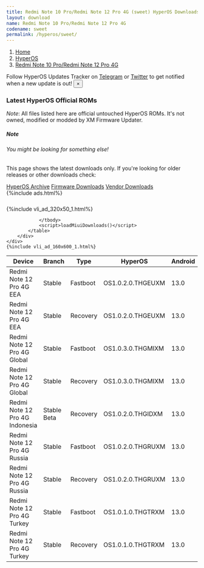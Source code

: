 ```yaml
---
title: Redmi Note 10 Pro/Redmi Note 12 Pro 4G (sweet) HyperOS Downloads
layout: download
name: Redmi Note 10 Pro/Redmi Note 12 Pro 4G
codename: sweet
permalink: /hyperos/sweet/
---
```

<nav aria-label="breadcrumb">
    <ol class="breadcrumb">
        <li class="breadcrumb-item"><a href="/">Home</a></li>
        <li class="breadcrumb-item"><a href="/hyperos/">HyperOS</a></li>
        <li class="breadcrumb-item active" aria-current="page"><a href="/hyperos/sweet/">Redmi Note 10 Pro/Redmi Note 12 Pro 4G</a></li>
    </ol>
</nav>
<div class="alert alert-primary alert-dismissible fade show" role="alert">
    Follow HyperOS Updates Tracker on <a href="https://t.me/MIUIUpdatesTracker" class="alert-link">Telegram</a>
     or <a href="https://twitter.com/MiFwUpdater" class="alert-link">Twitter</a> to get notified when a new update is out!
    <button type="button" class="close" data-dismiss="alert" aria-label="Close">
        <span aria-hidden="true">&times;</span>
    </button>
</div>

### Latest HyperOS Official ROMs
*Note*: All files listed here are official untouched HyperOS ROMs. It's not owned, modified or modded by XM Firmware Updater.
<div class="card">
  <div class="card-body">
    <h5 class="card-title">Note</h5>
    <h6 class="card-subtitle mb-2 text-muted">You might be looking for something else!</h6>
    <p class="card-text">This page shows the latest downloads only.
     If you're looking for older releases or other downloads check:</p>
    <a href="/archive/hyperos/sweet/" class="card-link">HyperOS Archive</a>
    <a href="/firmware/sweet/" class="card-link">Firmware Downloads</a>
    <a href="/vendor/sweet/" class="card-link">Vendor Downloads</a>
  </div>
</div>
{%include ads.html%}
<div class="row justify-content-center">
    <div class="col-10">
        <div class="table-responsive-md" style="margin-top: 25px;">
            {%include vli_ad_320x50_1.html%}
            <table id="miui" class="display dt-responsive nowrap compact table table-striped table-hover table-sm">
                <thead class="thead-dark">
                    <tr>
                        <th data-ref="device">Device</th>
                        <th data-ref="branch">Branch</th>
                        <th data-ref="type">Type</th>
                        <th data-ref="miui">HyperOS</th>
                        <th data-ref="android">Android</th>
                        <th data-ref="size">Size</th>
                        <th data-ref="size">Date</th>
                        <th data-ref="link">Link</th>
                    </tr>
                </thead>
                <tbody>
                <tr><td>Redmi Note 12 Pro 4G EEA</td><td>Stable</td><td>Fastboot</td><td>OS1.0.2.0.THGEUXM</td><td>13.0</td><td>6.5 GB</td><td>2024-03-11</td><td><a href="/hyperos/sweet/stable/OS1.0.2.0.THGEUXM/">Download</a></td></tr>
<tr><td>Redmi Note 12 Pro 4G EEA</td><td>Stable</td><td>Recovery</td><td>OS1.0.2.0.THGEUXM</td><td>13.0</td><td>4.2 GB</td><td>2024-03-25</td><td><a href="/hyperos/sweet/stable/OS1.0.2.0.THGEUXM/">Download</a></td></tr>
<tr><td>Redmi Note 12 Pro 4G Global</td><td>Stable</td><td>Fastboot</td><td>OS1.0.3.0.THGMIXM</td><td>13.0</td><td>6.9 GB</td><td>2024-03-11</td><td><a href="/hyperos/sweet/stable/OS1.0.3.0.THGMIXM/">Download</a></td></tr>
<tr><td>Redmi Note 12 Pro 4G Global</td><td>Stable</td><td>Recovery</td><td>OS1.0.3.0.THGMIXM</td><td>13.0</td><td>4.2 GB</td><td>2024-03-21</td><td><a href="/hyperos/sweet/stable/OS1.0.3.0.THGMIXM/">Download</a></td></tr>
<tr><td>Redmi Note 12 Pro 4G Indonesia</td><td>Stable Beta</td><td>Recovery</td><td>OS1.0.2.0.THGIDXM</td><td>13.0</td><td>4.1 GB</td><td>2024-05-23</td><td><a href="/hyperos/sweet/stable beta/OS1.0.2.0.THGIDXM/">Download</a></td></tr>
<tr><td>Redmi Note 12 Pro 4G Russia</td><td>Stable</td><td>Fastboot</td><td>OS1.0.2.0.THGRUXM</td><td>13.0</td><td>6.7 GB</td><td>2024-04-24</td><td><a href="/hyperos/sweet/stable/OS1.0.2.0.THGRUXM/">Download</a></td></tr>
<tr><td>Redmi Note 12 Pro 4G Russia</td><td>Stable</td><td>Recovery</td><td>OS1.0.2.0.THGRUXM</td><td>13.0</td><td>4.1 GB</td><td>2024-05-14</td><td><a href="/hyperos/sweet/stable/OS1.0.2.0.THGRUXM/">Download</a></td></tr>
<tr><td>Redmi Note 12 Pro 4G Turkey</td><td>Stable</td><td>Fastboot</td><td>OS1.0.1.0.THGTRXM</td><td>13.0</td><td>6.0 GB</td><td>2024-03-05</td><td><a href="/hyperos/sweet/stable/OS1.0.1.0.THGTRXM/">Download</a></td></tr>
<tr><td>Redmi Note 12 Pro 4G Turkey</td><td>Stable</td><td>Recovery</td><td>OS1.0.1.0.THGTRXM</td><td>13.0</td><td>4.1 GB</td><td>2024-03-21</td><td><a href="/hyperos/sweet/stable/OS1.0.1.0.THGTRXM/">Download</a></td></tr>

                </tbody>
                <script>loadMiuiDownloads()</script>
            </table>
        </div>
    </div>
    {%include vli_ad_160x600_1.html%}
</div>
